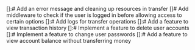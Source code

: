 []:# Add an error message and cleaning up resources in transfer
[]# Add middleware to check if the user is logged in before allowing access to certain options
[]:# Add logs for transfer operations
[]:# Add a feature to view transaction history
[]:# Implement a feature to delete user accounts
[]:# Implement a feature to change user passwords
[]:# Add a feature to view account balance without transferring money
